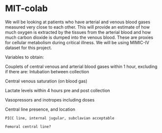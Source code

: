 # MIT-colab
We will be looking at patients who have arterial and venous blood gases measured very close to each other. This will provide an estimate of how much oxygen is extracted by the tissues from the arterial blood and how much carbon dioxide is dumped into the venous blood. These are proxies for cellular metabolism during critical illness.
We will be using MIMIC-IV dataset for this project.

Variables to obtain:

Couplets of central venous and arterial blood gases within 1 hour, excluding if there are: Intubation between collection 

Central venous saturation (on blood gas)

Lactate levels within 4 hours pre and post collection

Vasopressors and inotropes including doses

Central line presence, and location

    PICC line, internal jugular, subclavian acceptable

    Femoral central line?
